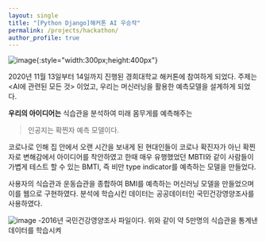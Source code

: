 ```yaml
---
layout: single
title: "[Python Django]해커톤 AI 우승작"
permalink: /projects/hackathon/
author_profile: true
---
```

![image](https://user-images.githubusercontent.com/56333934/99904446-32ccb280-2d0e-11eb-9457-da914fd99af0.png){:style="width:300px;height:400px"}

2020년 11월 13일부터 14일까지 진행된 경희대학교 해커톤에 참여하게 되었다. 주제는 <AI에 관련된 모든 것> 이었고, 우리는 머신러닝을 활용한 예측모델을 설계하게 되었다.

**우리의 아이디어는**
식습관을 분석하여 미래 몸무게를 예측해주는
>인공지는 확찐자 예측 모델이다.

코로나로 인해 집 안에서 오랜 시간을 보내게 된 현대인들이 코로나 확진자가 아닌 확찐자로 변해감에서 아이디어를 착안하였고 한때 매우 유행했었던 MBTI와 같이 사람들이 가볍게 테스트 할 수 있는 BMTI, 즉 비만 type indicator를 예측하는 모델을 만들었다.

사용자의 식습관과 운동습관을 종합하여 BMI를 예측하는 머신러닝 모델을 만들었으며 이를 웹으로 구현하였다. 분석에 학습시킨 데이터는 공공데이터인 국민건강영양조사를 사용하였다.


![image](https://user-images.githubusercontent.com/56333934/99905602-2ac44100-2d15-11eb-9db0-4bda14c8f06c.png)
-2016년 국민건강영양조사 파일이다. 위와 같이 약 5만명의 식습관을 통계낸 데이터를 학습시켜
